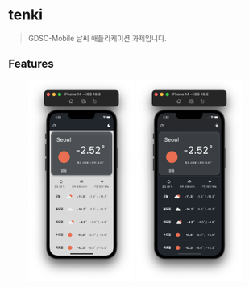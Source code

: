 # tenki
> GDSC-Mobile 날씨 애플리케이션 과제입니다.

## Features
<p align="center">
<img src=".github/lightmode.png" height="400px" width="210px">
<img src=".github/darkmode.png" height="400px" width="210px">
</p>